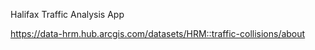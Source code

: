 Halifax Traffic Analysis App

https://data-hrm.hub.arcgis.com/datasets/HRM::traffic-collisions/about
